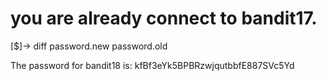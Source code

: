 # you are already connect to bandit17.
[$]-> diff password.new password.old

The password for bandit18 is: kfBf3eYk5BPBRzwjqutbbfE887SVc5Yd
